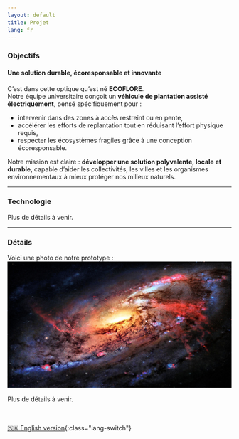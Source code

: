 ```yaml
---
layout: default
title: Projet
lang: fr
---
```

### Objectifs

#### Une solution durable, écoresponsable et innovante

C’est dans cette optique qu’est né **ECOFLORE**.  
Notre équipe universitaire conçoit un **véhicule de plantation assisté électriquement**, pensé spécifiquement pour :

- intervenir dans des zones à accès restreint ou en pente,
- accélérer les efforts de replantation tout en réduisant l’effort physique requis,
- respecter les écosystèmes fragiles grâce à une conception écoresponsable.

Notre mission est claire : **développer une solution polyvalente, locale et durable**, capable d’aider les collectivités, les villes et les organismes environnementaux à mieux protéger nos milieux naturels.

---

### Technologie

Plus de détails à venir.

---

### Détails

Voici une photo de notre prototype :  
![Prototype #1](../images/197640-download-free-space-wallpaper-4k-3840x2160.jpg)

Plus de détails à venir.

<br><br>
[🇬🇧 English version](../en/project.html){:class="lang-switch"}

